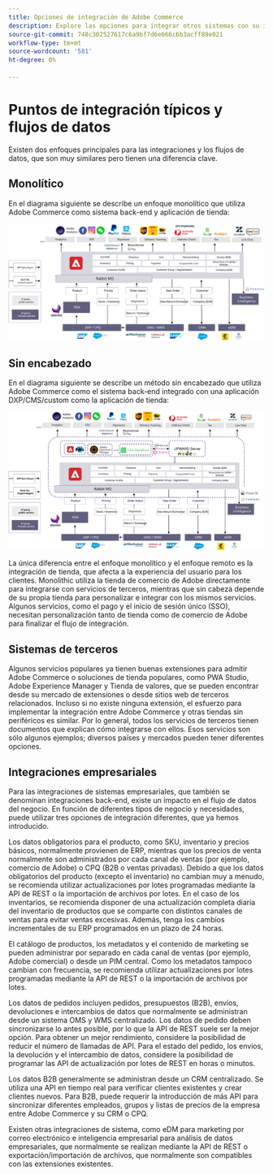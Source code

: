 ```yaml
---
title: Opciones de integración de Adobe Commerce
description: Explore las opciones para integrar otros sistemas con su implementación de Adobe Commerce.
source-git-commit: 748c302527617c6a9bf7d6e666c6b3acff89e021
workflow-type: tm+mt
source-wordcount: '581'
ht-degree: 0%

---
```



# Puntos de integración típicos y flujos de datos

Existen dos enfoques principales para las integraciones y los flujos de datos, que son muy similares pero tienen una diferencia clave.

## Monolítico

En el diagrama siguiente se describe un enfoque monolítico que utiliza Adobe Commerce como sistema back-end y aplicación de tienda:

![Diagrama del monolito de Adobe Commerce](../../assets/playbooks/integration-monolith.svg)

## Sin encabezado

En el diagrama siguiente se describe un método sin encabezado que utiliza Adobe Commerce como el sistema back-end integrado con una aplicación DXP/CMS/custom como la aplicación de tienda:

![Diagrama sin encabezado de Adobe Commerce](../../assets/playbooks/integration-headless.svg)

La única diferencia entre el enfoque monolítico y el enfoque remoto es la integración de tienda, que afecta a la experiencia del usuario para los clientes. Monolithic utiliza la tienda de comercio de Adobe directamente para integrarse con servicios de terceros, mientras que sin cabeza depende de su propia tienda para personalizar e integrar con los mismos servicios. Algunos servicios, como el pago y el inicio de sesión único (SSO), necesitan personalización tanto de tienda como de comercio de Adobe para finalizar el flujo de integración.

## Sistemas de terceros

Algunos servicios populares ya tienen buenas extensiones para admitir Adobe Commerce o soluciones de tienda populares, como PWA Studio, Adobe Experience Manager y Tienda de valores, que se pueden encontrar desde su mercado de extensiones o desde sitios web de terceros relacionados. Incluso si no existe ninguna extensión, el esfuerzo para implementar la integración entre Adobe Commerce y otras tiendas sin periféricos es similar. Por lo general, todos los servicios de terceros tienen documentos que explican cómo integrarse con ellos. Esos servicios son sólo algunos ejemplos; diversos países y mercados pueden tener diferentes opciones.

## Integraciones empresariales

Para las integraciones de sistemas empresariales, que también se denominan integraciones back-end, existe un impacto en el flujo de datos del negocio. En función de diferentes tipos de negocio y necesidades, puede utilizar tres opciones de integración diferentes, que ya hemos introducido.

Los datos obligatorios para el producto, como SKU, inventario y precios básicos, normalmente provienen de ERP, mientras que los precios de venta normalmente son administrados por cada canal de ventas (por ejemplo, comercio de Adobe) o CPQ (B2B o ventas privadas). Debido a que los datos obligatorios del producto (excepto el inventario) no cambian muy a menudo, se recomienda utilizar actualizaciones por lotes programadas mediante la API de REST o la importación de archivos por lotes. En el caso de los inventarios, se recomienda disponer de una actualización completa diaria del inventario de productos que se comparte con distintos canales de ventas para evitar ventas excesivas. Además, tenga los cambios incrementales de su ERP programados en un plazo de 24 horas.

El catálogo de productos, los metadatos y el contenido de marketing se pueden administrar por separado en cada canal de ventas (por ejemplo, Adobe comercial) o desde un PIM central. Como los metadatos tampoco cambian con frecuencia, se recomienda utilizar actualizaciones por lotes programadas mediante la API de REST o la importación de archivos por lotes.

Los datos de pedidos incluyen pedidos, presupuestos (B2B), envíos, devoluciones e intercambios de datos que normalmente se administran desde un sistema OMS y WMS centralizado. Los datos de pedido deben sincronizarse lo antes posible, por lo que la API de REST suele ser la mejor opción. Para obtener un mejor rendimiento, considere la posibilidad de reducir el número de llamadas de API. Para el estado del pedido, los envíos, la devolución y el intercambio de datos, considere la posibilidad de programar las API de actualización por lotes de REST en horas o minutos.

Los datos B2B generalmente se administran desde un CRM centralizado. Se utiliza una API en tiempo real para verificar clientes existentes y crear clientes nuevos. Para B2B, puede requerir la introducción de más API para sincronizar diferentes empleados, grupos y listas de precios de la empresa entre Adobe Commerce y su CRM o CPQ.

Existen otras integraciones de sistema, como eDM para marketing por correo electrónico e inteligencia empresarial para análisis de datos empresariales, que normalmente se realizan mediante la API de REST o exportación/importación de archivos, que normalmente son compatibles con las extensiones existentes.
